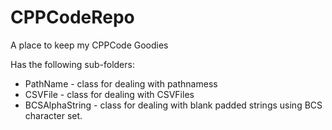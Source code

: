 # CPPCodeRepo
A place to keep my CPPCode Goodies

Has the following sub-folders:
- PathName - class for dealing with pathnamess
- CSVFile - class for dealing with CSVFiles
- BCSAlphaString - class for dealing with blank padded strings using BCS character set.
